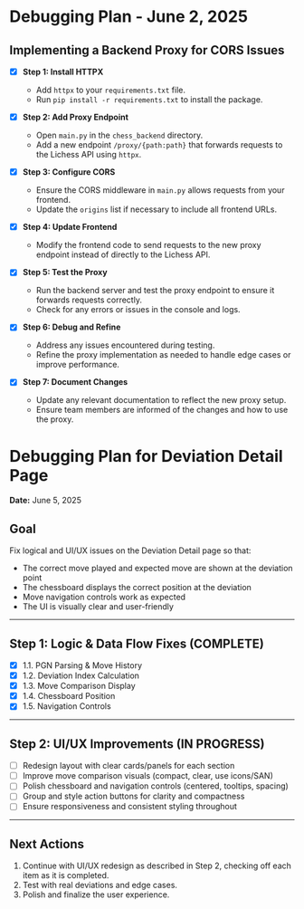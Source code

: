 # Debugging Plan - June 2, 2025

## Implementing a Backend Proxy for CORS Issues

- [x] **Step 1: Install HTTPX**
  - Add `httpx` to your `requirements.txt` file.
  - Run `pip install -r requirements.txt` to install the package.

- [x] **Step 2: Add Proxy Endpoint**
  - Open `main.py` in the `chess_backend` directory.
  - Add a new endpoint `/proxy/{path:path}` that forwards requests to the Lichess API using `httpx`.

- [x] **Step 3: Configure CORS**
  - Ensure the CORS middleware in `main.py` allows requests from your frontend.
  - Update the `origins` list if necessary to include all frontend URLs.

- [x] **Step 4: Update Frontend**
  - Modify the frontend code to send requests to the new proxy endpoint instead of directly to the Lichess API.

- [x] **Step 5: Test the Proxy**
  - Run the backend server and test the proxy endpoint to ensure it forwards requests correctly.
  - Check for any errors or issues in the console and logs.

- [x] **Step 6: Debug and Refine**
  - Address any issues encountered during testing.
  - Refine the proxy implementation as needed to handle edge cases or improve performance.

- [x] **Step 7: Document Changes**
  - Update any relevant documentation to reflect the new proxy setup.
  - Ensure team members are informed of the changes and how to use the proxy.

# Debugging Plan for Deviation Detail Page

**Date:** June 5, 2025

## Goal
Fix logical and UI/UX issues on the Deviation Detail page so that:
- The correct move played and expected move are shown at the deviation point
- The chessboard displays the correct position at the deviation
- Move navigation controls work as expected
- The UI is visually clear and user-friendly

---

## Step 1: Logic & Data Flow Fixes (COMPLETE)

- [x] 1.1. PGN Parsing & Move History
- [x] 1.2. Deviation Index Calculation
- [x] 1.3. Move Comparison Display
- [x] 1.4. Chessboard Position
- [x] 1.5. Navigation Controls

---

## Step 2: UI/UX Improvements (IN PROGRESS)

- [ ] Redesign layout with clear cards/panels for each section
- [ ] Improve move comparison visuals (compact, clear, use icons/SAN)
- [ ] Polish chessboard and navigation controls (centered, tooltips, spacing)
- [ ] Group and style action buttons for clarity and compactness
- [ ] Ensure responsiveness and consistent styling throughout

---

## Next Actions
1. Continue with UI/UX redesign as described in Step 2, checking off each item as it is completed.
2. Test with real deviations and edge cases.
3. Polish and finalize the user experience. 